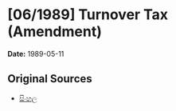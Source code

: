 # [06/1989] Turnover Tax (Amendment)

**Date:** 1989-05-11

## Original Sources

- [සිංහල](https://documents.gov.lk/view/acts/1989/5/06-1989_S.pdf)
